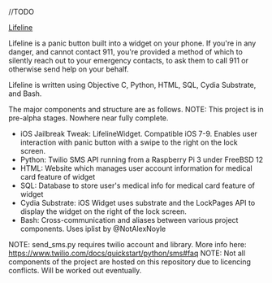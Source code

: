 //TODO

[Lifeline](http://i.imgur.com/ItQ03be.png)

Lifeline is a panic button built into a widget on your phone. If you're in any danger, and cannot contact 911, you're provided a method of which to silently reach out to your emergency contacts, to ask them to call 911 or otherwise send help on your behalf.

Lifeline is written using Objective C, Python, HTML, SQL, Cydia Substrate, and Bash.

The major components and structure are as follows. NOTE: This project is in pre-alpha stages. Nowhere near fully complete.

- iOS Jailbreak Tweak: LifelineWidget. Compatible iOS 7-9. Enables user interaction with panic button with a swipe to the right on the lock screen.
- Python: Twilio SMS API running from a Raspberry Pi 3 under FreeBSD 12
- HTML: Website which manages user account information for medical card feature of widget
- SQL: Database to store user's medical info for medical card feature of widget
- Cydia Substrate: iOS Widget uses substrate and the LockPages API to display the widget on the right of the lock screen.
- Bash: Cross-communication and aliases between various project components. Uses iplist by @NotAlexNoyle

NOTE: send_sms.py requires twilio account and library. More info here: https://www.twilio.com/docs/quickstart/python/sms#faq
NOTE: Not all components of the project are hosted on this repository due to licencing conflicts. Will be worked out eventually.
